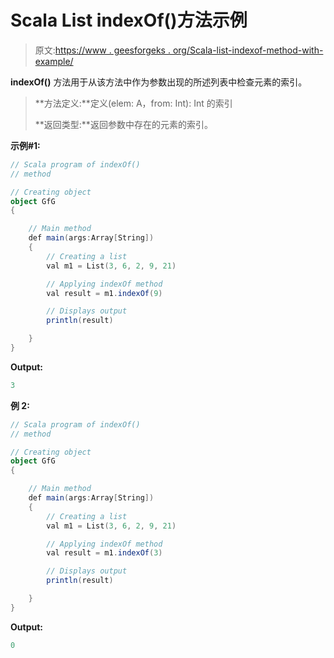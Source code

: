 # Scala List indexOf()方法示例

> 原文:[https://www . geesforgeks . org/Scala-list-indexof-method-with-example/](https://www.geeksforgeeks.org/scala-list-indexof-method-with-example/)

**indexOf()** 方法用于从该方法中作为参数出现的所述列表中检查元素的索引。

> **方法定义:**定义(elem: A，from: Int): Int 的索引
> 
> **返回类型:**返回参数中存在的元素的索引。

**示例#1:**

```scala
// Scala program of indexOf()
// method

// Creating object
object GfG
{ 

    // Main method
    def main(args:Array[String])
    {
        // Creating a list
        val m1 = List(3, 6, 2, 9, 21)

        // Applying indexOf method
        val result = m1.indexOf(9)

        // Displays output
        println(result)

    }
} 
```

**Output:**

```scala
3

```

**例 2:**

```scala
// Scala program of indexOf()
// method

// Creating object
object GfG
{ 

    // Main method
    def main(args:Array[String])
    {
        // Creating a list
        val m1 = List(3, 6, 2, 9, 21)

        // Applying indexOf method
        val result = m1.indexOf(3)

        // Displays output
        println(result)

    }
} 
```

**Output:**

```scala
0

```